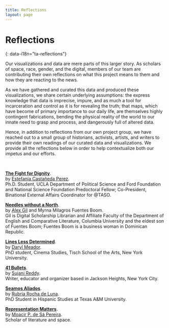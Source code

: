 ```yaml
---
title: Reflections
layout: page
---
```


# Reflections
{: data-i18n="ta-reflections"}

Our visualizations and data are mere parts of this larger story. As scholars of space, race, gender, and the digital, members of our team are contributing their own reflections on what this project means to them and how they are reacting to the news.

As we have gathered and curated this data and produced these visualizations, we share certain underlying assumptions: the express knowledge that data is imprecise, impure, and as much a tool for incarceration and control as it is for revealing the truth; that maps, which have become of primary importance to our daily life, are themselves highly contingent fabrications, bending the physical reality of the world to our innate need to grasp and process, and dangerously full of altered data.

Hence, in addition to reflections from our own project group, we have reached out to a small group of historians, activists, artists, and writers to provide their own readings of our curated data and visualizations. We provide all the reflections below in order to help contextualize both our impetus and our efforts.

<br>

**[The Fight for Dignity]({{site.baseurl}}/reflections/estefania_castaneda.html)**.  
by [Estefanía Castañeda Perez](https://twitter.com/transb0rder).  
Ph.D. Student, UCLA Department of Political Science and Ford Foundation and National Science Foundation Predoctoral Fellow;  Co-President, Binational External Affairs Coordinator for @TASO.

**[Needles without a North]({{site.baseurl}}/reflections/alex_gil.html)**.  
by [Alex Gil](http://www.elotroalex.com) and Myrna Milagros Fuentes Boom.   
Gil is Digital Scholarship Librarian and Affiliate Faculty of the Department of English and Comparative Literature, Columbia University and the eldest son of Fuentes Boom; Fuentes Boom is a business woman in Dominican Republic.

**[Lines Less Determined]({{site.baseurl}}/reflections/daryl_meador.html)**.  
by [Daryl Meador](http://twitter.com/darylmeador).   
PhD student, Cinema Studies, Tisch School of the Arts, New York University.


**[41 Bullets]({{site.baseurl}}/reflections/sujani_reddy.html)**.  
by [Sujani Reddy](https://www.uncpress.org/book/9781469625072/nursing-and-empire/).   
Writer, educator and organizer based in Jackson Heights, New York City.

**[Seamos Aliados]({{site.baseurl}}/reflections/rubria_rocha.html)**.  
by [Rubria Rocha de Luna](http://twitter.com/RubriaR).  
PhD Student in Hispanic Studies at Texas A&M University.

**[Representation Matters]({{site.baseurl}}/reflections/moacir_p_de_sa_pereira_2.html)**.  
by [Moacir P. de Sá Pereira](http://twitter.com/muziejus).   
Scholar of literature and space.

<br>
